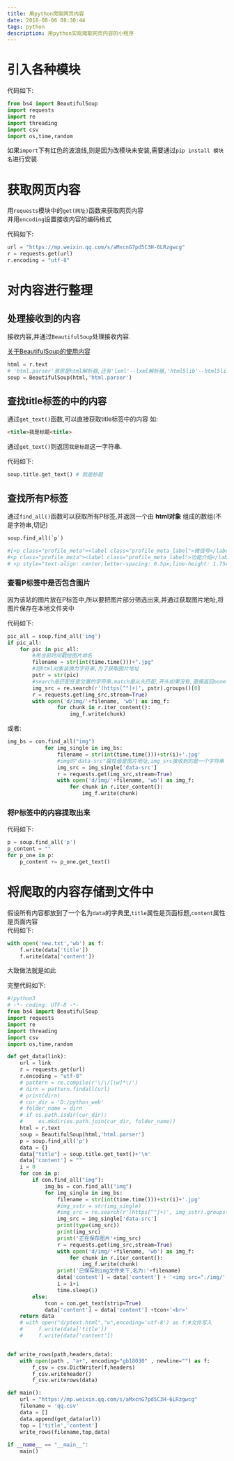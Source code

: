 ```yaml
---
title: 用python爬取网页内容
date: 2018-08-06 08:30:44
tags: python
description: 用python实现爬取网页内容的小程序
---
```

# 引入各种模块
代码如下:

```python
from bs4 import BeautifulSoup
import requests
import re
import threading
import csv
import os,time,random
```

如果`import`下有红色的波浪线,则是因为改模块未安装,需要通过`pip install 模块名`进行安装.

# 获取网页内容
用`requests`模块中的`get(网址)`函数来获取网页内容  
并用`encoding`设置接收内容的编码格式  

代码如下:
```python
url = "https://mp.weixin.qq.com/s/aMxcnG7pd5C3H-6LRzgwcg"
r = requests.get(url)
r.encoding = "utf-8"
```

# 对内容进行整理

## 处理接收到的内容  

接收内容,并通过`BeautifulSoup`处理接收内容.  

[关于BeautifulSoup的使用内容][1]
```python
html = r.text
# 'html.parser'意思是html解析器,还有'lxml'--lxml解析器,'html5lib'--html5lib解析器等
soup = BeautifulSoup(html,'html.parser') 
```
## 查找title标签的中的内容  

通过`get_text()`函数,可以直接获取title标签中的内容
如:
```html
<title>我是标题<title>
```

通过`get_text()`则返回`我是标题`这一字符串.  

代码如下:

```python
soup.title.get_text() # 我是标题
```
## 查找所有P标签

通过`find_all()`函数可以获取所有P标签,并返回一个由 **html对象** 组成的数组(不是字符串,切记)

```python
soup.find_all(`p`)

#[<p class="profile_meta"><label class="profile_meta_label">微信号</label><span class="profile_meta_value">zzuweixin</span></p>,
#<p class="profile_meta"><label class="profile_meta_label">功能介绍</label><span class="profile_meta_value">郑州大学官方微信公众平台</span></p>, 
# <p style="text-align: center;letter-spacing: 0.5px;line-height: 1.75em;"><span style="color: #595959;">泽厚万物 和合有为</span></p>, <p style="text-align: c#enter;letter-spacing: 0.5px;line-height: 1.75em;"><span style="color: #595959;"> 夏日的郑大校园渲染了青#春的色彩</span></p>]
```
### 查看P标签中是否包含图片

因为该站的图片放在P标签中,所以要把图片部分筛选出来,并通过获取图片地址,将图片保存在本地文件夹中

代码如下:
```python
pic_all = soup.find_all('img')
if pic_all:
    for pic in pic_all:
        #用当前时间戳给图片命名
        filename = str(int(time.time()))+".jpg"
        #将html对象装换为字符串,为了获取图片地址
        pstr = str(pic)
        #search是匹配任意位置的字符串,match是从头匹配,开头如果没有,直接返回none
        img_src = re.search(r'(https[^"]+)', pstr).groups()[0]
        r = requests.get(img_src,stream=True)
        with open('d/img/'+filename, 'wb') as img_f:
                for chunk in r.iter_content():
                    img_f.write(chunk)

```

或者:
```python
img_bs = con.find_all("img")
            for img_single in img_bs:
                filename = str(int(time.time()))+str(i)+'.jpg'
                #img的"data-src"属性值是图片地址,img_src接收到的是一个字符串
                img_src = img_single['data-src']
                r = requests.get(img_src,stream=True)
                with open('d/img/'+filename, 'wb') as img_f:
                    for chunk in r.iter_content():
                        img_f.write(chunk) 
```
### 将P标签中的内容提取出来

代码如下:
```python
p = soup.find_all('p')
p_content = ""
for p_one in p:
    p_content += p_one.get_text()
```

# 将爬取的内容存储到文件中

假设所有内容都放到了一个名为`data`的字典里,`title`属性是页面标题,`content`属性是页面内容  
代码如下:  
```python
with open('new.txt','wb') as f:
    f.write(data['title'])
    f.write(data['content'])
```

大致做法就是如此


完整代码如下:

```python
#!python3
# -*- coding: UTF-8 -*-
from bs4 import BeautifulSoup
import requests
import re
import threading
import csv
import os,time,random

def get_data(link):
    url = link
    r = requests.get(url)
    r.encoding = "utf-8"
    # pattern = re.compile(r'\/\/[\w]*\/')
    # dirn = pattern.findall(url)
    # print(dirn)
    # cur_dir = 'D:/python_web'
    # folder_name = dirn
    # if os.path.isdir(cur_dir):
    #     os.mkdir(os.path.join(cur_dir, folder_name))
    html = r.text
    soup = BeautifulSoup(html,'html.parser')
    p = soup.find_all('p')
    data = {}
    data["title"] = soup.title.get_text()+'\n'
    data['content'] = ""
    i = 0
    for con in p:
        if con.find_all("img"):
            img_bs = con.find_all("img")
            for img_single in img_bs:
                filename = str(int(time.time()))+str(i)+'.jpg'
                #img_sstr = str(img_single)
                #img_src = re.search(r'(https[^"]+)', img_sstr).groups()[0]
                img_src = img_single['data-src']
                print(type(img_src))
                print(img_src)
                print('正在保存图片'+img_src)
                r = requests.get(img_src,stream=True)
                with open('d/img/'+filename, 'wb') as img_f:
                    for chunk in r.iter_content():
                        img_f.write(chunk) 
                print('已保存到img文件夹下,名为:'+filename)
                data['content'] = data['content'] + '<img src="./img/' + filename + '">' + '<br>'
                i = i+1
                time.sleep(1)
        else:
            tcon = con.get_text(strip=True)
            data['content'] = data['content'] +tcon+'<br>'
    return data
    # with open("d/ptext.html","w",encoding='utf-8') as f:#文件写入
    #     f.write(data['title'])
    #     f.write(data['content'])


def write_rows(path,headers,data):
    with open(path , "a+", encoding="gb18030" , newline="") as f:
        f_csv = csv.DictWriter(f,headers)
        f_csv.writeheader()
        f_csv.writerows(data)

def main():
    url = "https://mp.weixin.qq.com/s/aMxcnG7pd5C3H-6LRzgwcg"
    filename = 'qq.csv'
    data = []
    data.append(get_data(url))
    top = ['title','content']
    write_rows(filename,top,data)
    
if __name__ == "__main__":
    main()
```

[1]: http://www.lzrtop.com/2018/08/07/BeartifulSoup%E7%9A%84%E4%BD%BF%E7%94%A8%E6%96%B9%E6%B3%95/